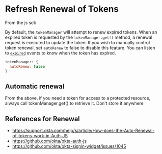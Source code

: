 # Refresh Renewal of Tokens

From the js sdk

 
By default, the `tokenManager` will attempt to renew expired tokens. When an expired token is requested by the `tokenManager.get()` method, a renewal request is executed to update the token. If you wish to manually control token renewal, set `autoRenew` to false to disable this feature. You can listen to  [`expired`](#tokenmanageronevent-callback-context) events to know when the token has expired.

```javascript
tokenManager: {
  autoRenew: false
}
````

## Automatic renewal

From the above, if you need a token for access to a protected resource, always call tokenManager.get() to retrieve it. Don't
store it anywhere

## References for Renewal

- <https://support.okta.com/help/s/article/How-does-the-Auto-Renewal-of-tokens-work-in-Auth-JS>
- <https://github.com/okta/okta-auth-js>
- <https://github.com/okta/okta-signin-widget/issues/1045>
